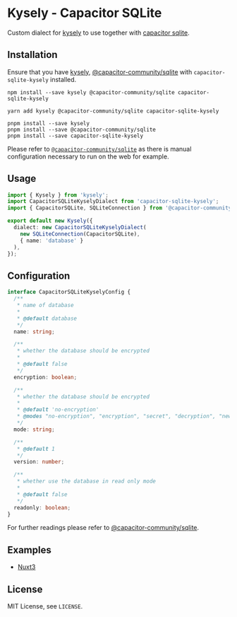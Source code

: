 # Kysely - Capacitor SQLite

Custom dialect for [kysely] to use together with [capacitor sqlite][capacitor-sqlite].

## Installation
Ensure that you have [kysely][kysely], [@capacitor-community/sqlite][capacitor-sqlite] with `capacitor-sqlite-kysely` installed. 

```
npm install --save kysely @capacitor-community/sqlite capacitor-sqlite-kysely
```

```
yarn add kysely @capacitor-community/sqlite capacitor-sqlite-kysely
```

```
pnpm install --save kysely
pnpm install --save @capacitor-community/sqlite
pnpm install --save capacitor-sqlite-kysely
```

Please refer to [`@capacitor-community/sqlite`][capacitor-sqlite] as there is manual configuration necessary to run on the web for example.

## Usage

```typescript
import { Kysely } from 'kysely';
import CapacitorSQLiteKyselyDialect from 'capacitor-sqlite-kysely';
import { CapacitorSQLite, SQLiteConnection } from '@capacitor-community/sqlite';

export default new Kysely({
  dialect: new CapacitorSQLiteKyselyDialect(
    new SQLiteConnection(CapacitorSQLite),
    { name: 'database' }
  ),
});
```

## Configuration

```typescript
interface CapacitorSQLiteKyselyConfig {
  /**
   * name of database
   *
   * @default database
   */
  name: string;

  /**
   * whether the database should be encrypted
   *
   * @default false
   */
  encryption: boolean;

  /**
   * whether the database should be encrypted
   *
   * @default 'no-encryption'
   * @modes "no-encryption", "encryption", "secret", "decryption", "newsecret", "wrongsecret"
   */
  mode: string;

  /**
   * @default 1
   */
  version: number;

  /**
   * whether use the database in read only mode
   *
   * @default false
   */
  readonly: boolean;
}

```

For further readings please refer to [@capacitor-community/sqlite][capacitor-sqlite].

## Examples

- [Nuxt3](https://github.com/DawidWetzler/nuxt3-capacitor-sqlite-kysely-example)

## License

MIT License, see `LICENSE`.

[capacitor-sqlite]: https://github.com/capacitor-community/sqlite
[kysely]: https://kysely.dev